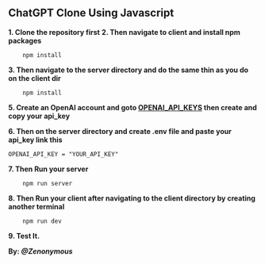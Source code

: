## ChatGPT Clone Using Javascript

**1. Clone the repository first**
**2. Then navigate to client and install npm packages**

```
    npm install
```

**3. Then navigate to the server directory and do the same thin as you do on the client dir**

```
    npm install
```

**5. Create an OpenAI account and goto [OPENAI_API_KEYS]("https://www.youtube.com/redirect?event=video_description&redir_token=QUFFLUhqbmlCdUdDOGFLc3VxRFdqcVNTWl9xVzZhRTVnUXxBQ3Jtc0tuTVBUTGN5MGlwclJVVHdxZXpRSUhORHhUSGZZVTFxZEYxcjJvQWQ2Ri1maUNJRjJJQnYyMlhObDJ6Q0k4NFVCcnRVZzBLcE1pUkFOb1RNMEhzbDJmTm9hQm1lWWRzZjBMRFVxZUM3RzZVRnFLbExLNA&q=https%3A%2F%2Fbeta.openai.com%2Faccount%2Fapi-keys&v=2FeymQoKvrk") then create and copy your api_key**

**6. Then on the server directory and create .env file and paste your api_key link this**

```
OPENAI_API_KEY = "YOUR_API_KEY"
```

**7. Then Run your server**

```
    npm run server
```

**8. Then Run your client after navigating to the client directory by creating another terminal**

```
    npm run dev
```

**9. Test It.**

**By: _@Zenonymous_**
